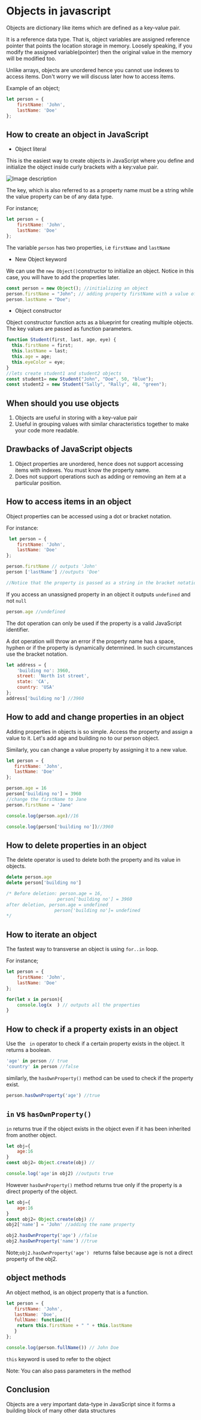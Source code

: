 # Objects in javascript

Objects are dictionary like items which are defined as a key-value pair. 

It is a reference data type. That is, object variables are assigned reference pointer that points the location storage in memory. Loosely speaking, if you modify the assigned variable(pointer) then the original value in the memory will be modified too. 

Unlike arrays, objects are unordered hence you cannot use indexes to access items. Don't worry we will discuss later how to access items.

Example of an object;

```javascript
let person = {
    firstName: 'John',
    lastName: 'Doe'
};
```
## How to create an object in JavaScript
   - Object literal

This is the easiest way to create objects in JavaScript where you define and initialize the object inside curly brackets with a key:value pair. 

![Image description](https://dev-to-uploads.s3.amazonaws.com/uploads/articles/21c3lcaqy8jmti6ye6p9.jpg)


The key, which is also referred to as a property name must be a string  while the value property can be of any data type.

For instance;
```javascript
let person = {
    firstName: 'John',
    lastName: 'Doe'
};
```
The variable `person` has two properties, i.e `firstName` and `lastName`

  
  - New Object keyword

We can use the `new Object()`constructor to initialize an object.
Notice in this case, you will have to add the properties later.

```javascript
const person = new Object(); //initializing an object
person.firstName = "John"; // adding property firstName with a value of John
person.lastName = "Doe";
```

  - Object constructor

Object constructor function acts as a blueprint for creating multiple objects. The key values are passed as function parameters.
```javascript
function Student(first, last, age, eye) {
  this.firstName = first;
  this.lastName = last;
  this.age = age;
  this.eyeColor = eye;
}
//lets create student1 and student2 objects
const student1= new Student("John", "Doe", 50, "blue");
const student2 = new Student("Sally", "Rally", 48, "green");
```

  ## When should you use objects
  1. Objects are useful in storing with a key-value pair
  2. Useful in grouping values with similar characteristics together to make your code more readable.
  ## Drawbacks of JavaScript objects
  1. Object properties are unordered, hence does not support accessing items with indexes. You must know the property name.
  2. Does not support operations such as adding or removing an item at a particular position.

  ## How to access items in an object
  
  Object properties can be accessed using a dot or bracket notation.
   
   For instance:
   ```javascript
    let person = {
       firstName: 'John',
       lastName: 'Doe'
};

person.firstName // outputs 'John'
person ['lastName'] //outputs 'Doe'

//Notice that the property is passed as a string in the bracket notation.
```

If you access an unassigned property in an object it outputs `undefined` and not `null` 

```javascript
person.age //undefined
```

The dot operation can only be used if the property is a valid JavaScript identifier.

A dot operation will throw an error if the property name has a space, hyphen or if the property is dynamically determined. In such circumstances use the bracket notation.

```javascript
let address = {
    'building no': 3960,
    street: 'North 1st street',
    state: 'CA',
    country: 'USA'
};
address['building no'] //3960
```
## How to add and change properties in an object
Adding properties in objects is so simple. Access the property and assign a value to it. Let's add age and building no to our person object.

Similarly, you can change a value property by assigning it to a new value.
```javascript
let person = {
   firstName: 'John',
   lastName: 'Doe'
};

person.age = 16
person['building no'] = 3960
//change the firstName to Jane
person.firstName = 'Jane'

console.log(person.age)//16

console.log(person['building no'])//3960
```
## How to delete properties in an object
The delete operator is used to delete both the property and its value in objects.

```javascript
delete person.age 
delete person['building no']

/* Before deletion: person.age = 16, 
                   person['building no'] = 3960
after deletion, person.age = undefined
                  person['building no']= undefined
*/
```

  ## How to iterate an object
The fastest way to transverse an object is using `for..in` loop.

For instance;
```javascript
let person = {
    firstName: 'John',
    lastName: 'Doe'
};

for(let x in person){
    console.log(x  ) // outputs all the properties
}

```
## How to check if a property exists in an object
Use the ` in` operator to check if a certain property exists in the object. It returns a boolean.
```javascript
'age' in person // true
'country' in person //false
```
similarly, the `hasOwnProperty()` method can be used to check if the property exist.
```javascript
person.hasOwnProperty('age') //true
```
## `in` vs `hasOwnProperty()`
`in` returns true if the object exists in the object even if it has been inherited from another object.

```javascript
let obj={
    age:16
}
const obj2= Object.create(obj) // 

console.log('age'in obj2) //outputs true
```

However `hasOwnProperty()` method returns true only if the property is a direct property of the object.

```javascript
let obj={
    age:16
}
const obj2= Object.create(obj) // 
obj2['name'] = 'John' //adding the name property

obj2.hasOwnProperty('age') //false
obj2.hasOwnProperty('name') //true
```
Note;`obj2.hasOwnProperty('age') ` returns false because age is not a direct property of the obj2.
## object methods
An object method, is an object property that is a function. 
```javascript
let person = {
   firstName: 'John',
   lastName: 'Doe',
   fullName: function(){
    return this.firstName + " " + this.lastName 
   }
};

console.log(person.fullName()) // John Doe
```

`this` keyword is used to refer to the object

Note: You can also pass parameters in the method

## Conclusion
Objects are a very important data-type in JavaScript since it forms a building block of many other data structures 